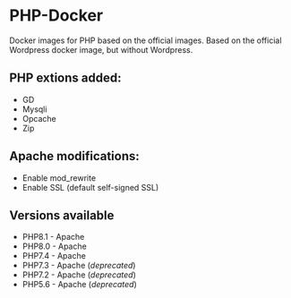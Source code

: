 # PHP-Docker
Docker images for PHP based on the official images.
Based on the official Wordpress docker image, but without Wordpress.

## PHP extions added:
* GD
* Mysqli
* Opcache 
* Zip

## Apache modifications:
* Enable mod_rewrite
* Enable SSL (default self-signed SSL)

## Versions available
* PHP8.1 - Apache
* PHP8.0 - Apache
* PHP7.4 - Apache
* PHP7.3 - Apache (*deprecated*)
* PHP7.2 - Apache (*deprecated*)
* PHP5.6 - Apache (*deprecated*)
